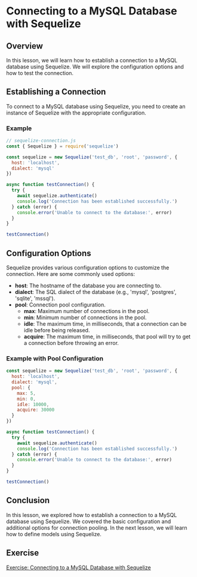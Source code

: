 # Connecting to a MySQL Database with Sequelize

## Overview

In this lesson, we will learn how to establish a connection to a MySQL database using Sequelize. We will explore the configuration options and how to test the connection.

## Establishing a Connection

To connect to a MySQL database using Sequelize, you need to create an instance of Sequelize with the appropriate configuration. 

### Example

```javascript
// sequelize-connection.js
const { Sequelize } = require('sequelize')

const sequelize = new Sequelize('test_db', 'root', 'password', {
  host: 'localhost',
  dialect: 'mysql'
})

async function testConnection() {
  try {
    await sequelize.authenticate()
    console.log('Connection has been established successfully.')
  } catch (error) {
    console.error('Unable to connect to the database:', error)
  }
}

testConnection()
```

## Configuration Options

Sequelize provides various configuration options to customize the connection. Here are some commonly used options:

- **host**: The hostname of the database you are connecting to.
- **dialect**: The SQL dialect of the database (e.g., 'mysql', 'postgres', 'sqlite', 'mssql').
- **pool**: Connection pool configuration.
  - **max**: Maximum number of connections in the pool.
  - **min**: Minimum number of connections in the pool.
  - **idle**: The maximum time, in milliseconds, that a connection can be idle before being released.
  - **acquire**: The maximum time, in milliseconds, that pool will try to get a connection before throwing an error.

### Example with Pool Configuration

```javascript
const sequelize = new Sequelize('test_db', 'root', 'password', {
  host: 'localhost',
  dialect: 'mysql',
  pool: {
    max: 5,
    min: 0,
    idle: 10000,
    acquire: 30000
  }
})

async function testConnection() {
  try {
    await sequelize.authenticate()
    console.log('Connection has been established successfully.')
  } catch (error) {
    console.error('Unable to connect to the database:', error)
  }
}

testConnection()
```

## Conclusion

In this lesson, we explored how to establish a connection to a MySQL database using Sequelize. We covered the basic configuration and additional options for connection pooling. In the next lesson, we will learn how to define models using Sequelize.

## Exercise

[Exercise: Connecting to a MySQL Database with Sequelize](exercise.md)

